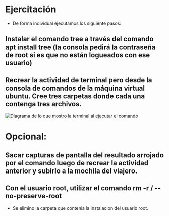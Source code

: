 # Ejercitación
* De forma individual ejecutamos los siguiente pasos: 

## Instalar el comando tree a través del comando apt install tree (la consola pedirá la contraseña de root si es que no están logueados con ese usuario)

## Recrear la actividad de terminal pero desde la consola de comandos de la máquina virtual ubuntu. Cree tres carpetas donde cada una contenga tres archivos.

<img src="img/DiagramaTree" alt="Diagrama de lo que mostro la terminal al ejecutar el comando">

# Opcional: 

## Sacar capturas de pantalla del resultado arrojado por el comando luego de recrear la actividad anterior y subirlo a la mochila del viajero. 

## Con el usuario root, utilizar el comando rm -r / --no-preserve-root

* Se elimino la carpeta que contenia la instalacion del usuario root.